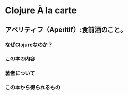 # Clojure À la carte

## アベリティフ（Aperitif）:食前酒のこと。  

### なぜClojureなのか？
### この本の内容
### 著者について
### この本から得られるもの